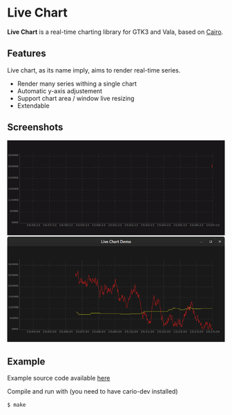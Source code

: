 # Live Chart

**Live Chart** is a real-time charting library for GTK3 and Vala, based on [Cairo](https://cairographics.org/).

## Features

Live chart, as its name imply, aims to render real-time series.

* Render many series withing a single chart
* Automatic y-axis adjustement
* Support chart area / window live resizing
* Extendable

## Screenshots

![animated_chart](docs/animated.gif)
![chart_1](docs/chart1.png)

## Example 

Example source code available [here](examples/live-chart.vala)

Compile and run with (you need to have cario-dev installed)

```bash
$ make
```